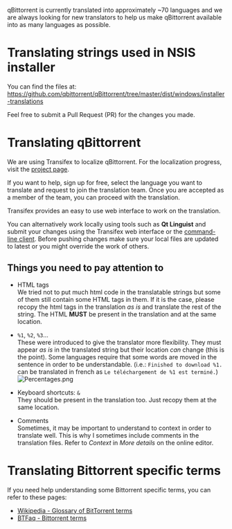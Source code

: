 qBittorrent is currently translated into approximately ~70 languages and we are always looking for new translators to help us make qBittorrent available into as many languages as possible.

# Translating strings used in NSIS installer
You can find the files at: https://github.com/qbittorrent/qBittorrent/tree/master/dist/windows/installer-translations

Feel free to submit a Pull Request (PR) for the changes you made.

# Translating qBittorrent
We are using Transifex to localize qBittorrent. For the localization progress, visit the [project page](https://www.transifex.com/sledgehammer999/qbittorrent/).

If you want to help, sign up for free, select the language you want to translate and request to join the translation team.
Once you are accepted as a member of the team, you can proceed with the translation.

Transifex provides an easy to use web interface to work on the translation.

You can alternatively work locally using tools such as **Qt Linguist** and submit your changes using the Transifex web interface or the [command-line client](https://docs.transifex.com/client/introduction). Before pushing changes make sure your local files are updated to latest or you might override the work of others.

## Things you need to pay attention to
* HTML tags<br>
We tried not to put much html code in the translatable strings but some of them still contain some HTML tags in them. If it is the case, please recopy the html tags in the translation *as is* and translate the rest of the string. The HTML **MUST** be present in the translation and at the same location.

* `%1`, `%2`, `%3`...<br>
These were introduced to give the translator more flexibility. They must appear *as is* in the translated string but their location *can* change (this is the point). Some languages require that some words are moved in the sentence in order to be understandable. (i.e.: `Finished to download %1.` can be translated in french as `Le téléchargement de %1 est terminé.`)<br>
![Percentages.png](https://www.qbittorrent.org/wiki-images/Percentages.png)

* Keyboard shortcuts: `&`<br>
They should be present in the translation too. Just recopy them at the same location.

* Comments<br>
Sometimes, it may be important to understand to context in order to translate well. This is why I sometimes include comments in the translation files. Refer to *Context* in *More details* on the online editor.

# Translating Bittorrent specific terms
If you need help understanding some Bittorrent specific terms, you can refer to these pages:
* [Wikipedia - Glossary of BitTorrent terms](https://en.wikipedia.org/wiki/Glossary_of_BitTorrent_terms)
* [BTFaq - Bittorrent terms](https://web.archive.org/web/20101120190033/http://www.dessent.net/btfaq/#terms)
